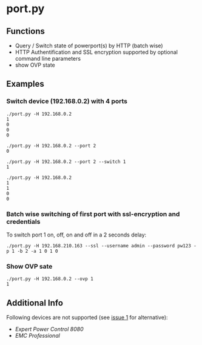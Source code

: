 # port.py

## Functions

- Query / Switch state of powerport(s) by HTTP (batch wise)
- HTTP Authentification and SSL encryption supported by optional command line parameters
- show OVP state

## Examples

### Switch device (192.168.0.2) with 4 ports

    ./port.py -H 192.168.0.2
    1
    0
    0
    0

    ./port.py -H 192.168.0.2 --port 2
    0

    ./port.py -H 192.168.0.2 --port 2 --switch 1
    1

    ./port.py -H 192.168.0.2
    1
    1
    0
    0

### Batch wise switching of first port with ssl-encryption and credentials

To switch port 1 on, off, on and off in a 2 seconds delay:

    ./port.py -H 192.168.210.163 --ssl --username admin --password pw123 -p 1 -b 2 -a 1 0 1 0 

### Show OVP sate

    ./port.py -H 192.168.0.2 --ovp 1
    1

## Additional Info

Following devices are not supported (see [issue 1](https://github.com/gudesystems/port.py/issues/1) for alternative):

- _Expert Power Control 8080_
- _EMC Professional_
